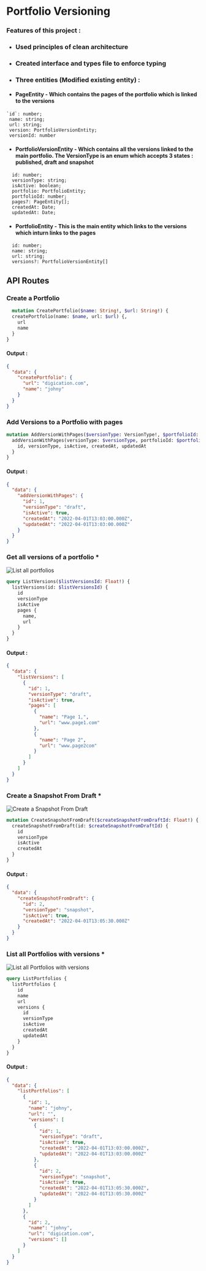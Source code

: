 # Portfolio Versioning

### Features of this project : 

- ### Used principles of clean architecture
- ### Created interface and types file to enforce typing 

- ### Three entities (Modified existing entity) :

- #### PageEntity - Which contains the pages of the portfolio which is linked to the versions
```
`id`: number;
 name: string; 
 url: string; 
 version: PortfolioVersionEntity; 
 versionId: number
```
- #### PortfolioVersionEntity - Which contains all the versions linked to the main portfolio. The VersionType is an enum which accepts 3 states : published, draft and snapshot
 
```
  id: number; 
  versionType: string; 
  isActive: boolean; 
  portfolio: PortfolioEntity;
  portfolioId: number; 
  pages?: PageEntity[];
  createdAt: Date;
  updatedAt: Date;
```

- #### PortfolioEntity - This is the main entity which links to the versions which inturn links to the pages

```
  id: number;
  name: string;
  url: string;
  versions?: PortfolioVersionEntity[]
```


## API Routes

### Create a Portfolio 

```GraphQL
  mutation CreatePortfolio($name: String!, $url: String!) {
  createPortfolio(name: $name, url: $url) {,
    url
    name
  }
}
```
#### Output : 

```json
{
  "data": {
    "createPortfolio": {
      "url": "digication.com",
      "name": "johny"
    }
  }
}
```

### Add Versions to a Portfolio with pages

```GraphQL
mutation AddVersionWithPages($versionType: VersionType!, $portfolioId: Float!, $isActive: Boolean!, $pages: [PagesGqlInput!]!) {
  addVersionWithPages(versionType: $versionType, portfolioId: $portfolioId, isActive: $isActive, pages: $pages) {
    id, versionType, isActive, createdAt, updatedAt
  }
}
```

#### Output : 

```json
{
  "data": {
    "addVersionWithPages": {
      "id": 1,
      "versionType": "draft",
      "isActive": true,
      "createdAt": "2022-04-01T13:03:00.000Z",
      "updatedAt": "2022-04-01T13:03:00.000Z"
    }
  }
}
```

### Get all versions of a portfolio *

![List all portfolios](/images/ListPortfolio.png)

```GraphQL
query ListVersions($listVersionsId: Float!) {
  listVersions(id: $listVersionsId) {
    id
    versionType
    isActive
    pages {
      name,
      url
    }
  }
}
```
#### Output : 

```json
{
  "data": {
    "listVersions": [
      {
        "id": 1,
        "versionType": "draft",
        "isActive": true,
        "pages": [
          {
            "name": "Page 1,",
            "url": "www.page1.com"
          },
          {
            "name": "Page 2",
            "url": "www.page2com"
          }
        ]
      }
    ]
  }
}
```

### Create a Snapshot From Draft *

![Create a Snapshot From Draft ](/images/snapshot.png)

```GraphQL
mutation CreateSnapshotFromDraft($createSnapshotFromDraftId: Float!) {
  createSnapshotFromDraft(id: $createSnapshotFromDraftId) {
    id
    versionType
    isActive
    createdAt
  }
}
```
#### Output : 

```json
{
  "data": {
    "createSnapshotFromDraft": {
      "id": 2,
      "versionType": "snapshot",
      "isActive": true,
      "createdAt": "2022-04-01T13:05:30.000Z"
    }
  }
}
```

### List all Portfolios with versions *

![List all Portfolios with versions ](/images/versions_of_portfolio.png)

```GraphQL
query ListPortfolios {
  listPortfolios {
    id
    name
    url
    versions {
      id
      versionType
      isActive
      createdAt
      updatedAt
    }
  }
}
```
#### Output : 

```json
{
  "data": {
    "listPortfolios": [
      {
        "id": 1,
        "name": "johny",
        "url": "",
        "versions": [
          {
            "id": 1,
            "versionType": "draft",
            "isActive": true,
            "createdAt": "2022-04-01T13:03:00.000Z",
            "updatedAt": "2022-04-01T13:03:00.000Z"
          },
          {
            "id": 2,
            "versionType": "snapshot",
            "isActive": true,
            "createdAt": "2022-04-01T13:05:30.000Z",
            "updatedAt": "2022-04-01T13:05:30.000Z"
          }
        ]
      },
      {
        "id": 2,
        "name": "johny",
        "url": "digication.com",
        "versions": []
      }
    ]
  }
}
```

